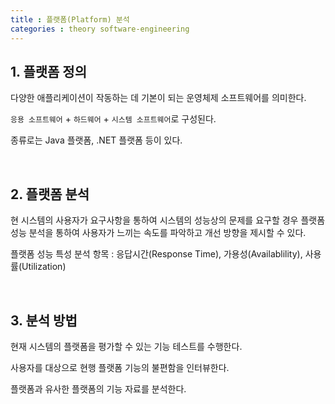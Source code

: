 ```yaml
---
title : 플랫폼(Platform) 분석
categories : theory software-engineering
---
```


## 1. 플랫폼 정의

다양한 애플리케이션이 작동하는 데 기본이 되는 운영체제 소프트웨어를 의미한다.

`응용 소프트웨어` + `하드웨어` + `시스템 소프트웨어`로 구성된다.

종류로는 Java 플랫폼, .NET 플랫폼 등이 있다.

<br>

## 2. 플랫폼 분석

현 시스템의 사용자가 요구사항을 통하여 시스템의 성능상의 문제를 요구할 경우 플랫폼 성능 분석을 통하여 사용자가 느끼는 속도를 파악하고 개선 방향을 제시할 수 있다. 

플랫폼 성능 특성 분석 항목 : 응답시간(Response Time), 가용성(Availablility), 사용률(Utilization)

<br>

## 3. 분석 방법

현재 시스템의 플랫폼을 평가할 수 있는 기능 테스트를 수행한다.

사용자를 대상으로 현행 플랫폼 기능의 불편함을 인터뷰한다.  

플랫폼과 유사한 플랫폼의 기능 자료를 분석한다.

